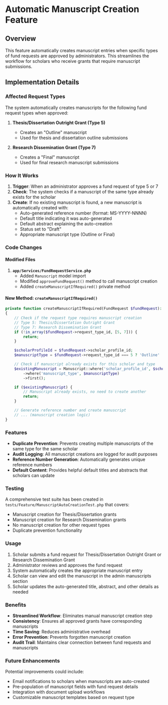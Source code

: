 # Automatic Manuscript Creation Feature

## Overview

This feature automatically creates manuscript entries when specific types of fund requests are approved by administrators. This streamlines the workflow for scholars who receive grants that require manuscript submissions.

## Implementation Details

### Affected Request Types

The system automatically creates manuscripts for the following fund request types when approved:

1. **Thesis/Dissertation Outright Grant (Type 5)**
   - Creates an "Outline" manuscript
   - Used for thesis and dissertation outline submissions

2. **Research Dissemination Grant (Type 7)**
   - Creates a "Final" manuscript
   - Used for final research manuscript submissions

### How It Works

1. **Trigger**: When an administrator approves a fund request of type 5 or 7
2. **Check**: The system checks if a manuscript of the same type already exists for the scholar
3. **Create**: If no existing manuscript is found, a new manuscript is automatically created with:
   - Auto-generated reference number (format: MS-YYYY-NNNN)
   - Default title indicating it was auto-generated
   - Default abstract explaining the auto-creation
   - Status set to "Draft"
   - Appropriate manuscript type (Outline or Final)

### Code Changes

#### Modified Files

1. **`app/Services/FundRequestService.php`**
   - Added `Manuscript` model import
   - Modified `approveFundRequest()` method to call manuscript creation
   - Added `createManuscriptIfRequired()` private method

#### New Method: `createManuscriptIfRequired()`

```php
private function createManuscriptIfRequired(FundRequest $fundRequest): void
{
    // Check if the request type requires manuscript creation
    // Type 5: Thesis/Dissertation Outright Grant
    // Type 7: Research Dissemination Grant
    if (!in_array($fundRequest->request_type_id, [5, 7])) {
        return;
    }

    $scholarProfileId = $fundRequest->scholar_profile_id;
    $manuscriptType = $fundRequest->request_type_id === 5 ? 'Outline' : 'Final';

    // Check if manuscript already exists for this scholar and type
    $existingManuscript = Manuscript::where('scholar_profile_id', $scholarProfileId)
        ->where('manuscript_type', $manuscriptType)
        ->first();

    if ($existingManuscript) {
        // Manuscript already exists, no need to create another
        return;
    }

    // Generate reference number and create manuscript
    // ... (manuscript creation logic)
}
```

### Features

- **Duplicate Prevention**: Prevents creating multiple manuscripts of the same type for the same scholar
- **Audit Logging**: All manuscript creations are logged for audit purposes
- **Reference Number Generation**: Automatically generates unique reference numbers
- **Default Content**: Provides helpful default titles and abstracts that scholars can update

### Testing

A comprehensive test suite has been created in `tests/Feature/ManuscriptAutoCreationTest.php` that covers:

- Manuscript creation for Thesis/Dissertation grants
- Manuscript creation for Research Dissemination grants
- No manuscript creation for other request types
- Duplicate prevention functionality

### Usage

1. Scholar submits a fund request for Thesis/Dissertation Outright Grant or Research Dissemination Grant
2. Administrator reviews and approves the fund request
3. System automatically creates the appropriate manuscript entry
4. Scholar can view and edit the manuscript in the admin manuscripts section
5. Scholar updates the auto-generated title, abstract, and other details as needed

### Benefits

- **Streamlined Workflow**: Eliminates manual manuscript creation step
- **Consistency**: Ensures all approved grants have corresponding manuscripts
- **Time Saving**: Reduces administrative overhead
- **Error Prevention**: Prevents forgotten manuscript creation
- **Audit Trail**: Maintains clear connection between fund requests and manuscripts

### Future Enhancements

Potential improvements could include:

- Email notifications to scholars when manuscripts are auto-created
- Pre-population of manuscript fields with fund request details
- Integration with document upload workflows
- Customizable manuscript templates based on request type
